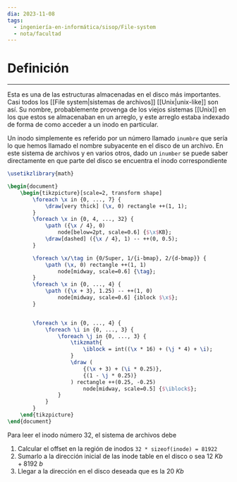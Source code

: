 ```yaml
---
dia: 2023-11-08
tags:
  - ingeniería-en-informática/sisop/File-system
  - nota/facultad
---
```

# Definición
---
Esta es una de las estructuras almacenadas en el disco más importantes. Casi todos los [[File system|sistemas de archivos]] [[Unix|unix-like]] son así. Su nombre, probablemente provenga de los viejos sistemas [[Unix]] en los que estos se almacenaban en un arreglo, y este arreglo estaba indexado de forma de como acceder a un inodo en particular.

Un inodo simplemente es referido por un número llamado `inumbre` que sería lo que hemos llamado el nombre subyacente en el disco de un archivo. En este sistema de archivos y en varios otros, dado un `inumber` se puede saber directamente en que parte del disco se encuentra el inodo correspondiente

```tikz
\usetikzlibrary{math}

\begin{document} 
	\begin{tikzpicture}[scale=2, transform shape]
		\foreach \x in {0, ..., 7} {
			\draw[very thick] (\x, 0) rectangle ++(1, 1);
		}	
		\foreach \x in {0, 4, ..., 32} {
			\path ({\x / 4}, 0) 
				node[below=2pt, scale=0.6] {$\x$KB};
			\draw[dashed] ({\x / 4}, 1) -- ++(0, 0.5);
		}

		\foreach \x/\tag in {0/Super, 1/{i-bmap}, 2/{d-bmap}} {
			\path (\x, 0) rectangle ++(1, 1)
				node[midway, scale=0.6] {\tag};
		}
		\foreach \x in {0, ..., 4} {
			\path ({\x + 3}, 1.25) -- ++(1, 0)
				node[midway, scale=0.6] {iblock $\x$};
		}


		\foreach \x in {0, ..., 4} {
			\foreach \i in {0, ..., 3} {
				\foreach \j in {0, ..., 3} {
					\tikzmath{ 
						\iblock = int((\x * 16) + (\j * 4) + \i); 
					}
					\draw (
						{(\x + 3) + (\i * 0.25)}, 
						{(1 - \j * 0.25)}
					) rectangle ++(0.25, -0.25)
						node[midway, scale=0.5] {$\iblock$};
				}	
			}
		}
	\end{tikzpicture}
\end{document}
```

Para leer el inodo número $32$, el sistema de archivos debe
1. Calcular el offset en la región de inodos `32 * sizeof(inode) = 81922` 
2. Sumarlo a la dirección inicial de las inode table en el disco o sea $12 ~ Kb + 8192 ~ b$
3. Llegar a la dirección en el disco deseada que es la $20 ~ Kb$